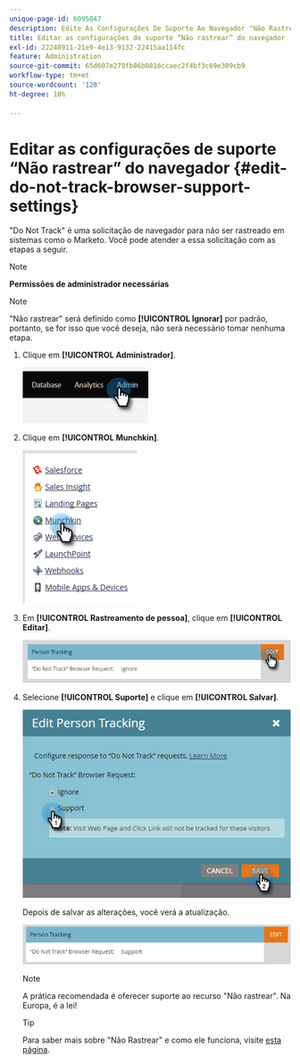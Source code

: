 ```yaml
---
unique-page-id: 6095047
description: Edite As Configurações De Suporte Ao Navegador "Não Rastrear" - Documentação Do Marketo - Documentação Do Produto
title: Editar as configurações de suporte “Não rastrear” do navegador
exl-id: 22248911-21e9-4e13-9132-22415aa114fc
feature: Administration
source-git-commit: 65d607e279fb86b0816ccaec2f4bf3c69e309cb9
workflow-type: tm+mt
source-wordcount: '128'
ht-degree: 10%

---
```


# Editar as configurações de suporte “Não rastrear” do navegador {#edit-do-not-track-browser-support-settings}

&quot;Do Not Track&quot; é uma solicitação de navegador para não ser rastreado em sistemas como o Marketo. Você pode atender a essa solicitação com as etapas a seguir.

>[!NOTE]
>
>**Permissões de administrador necessárias**

>[!NOTE]
>
>&quot;Não rastrear&quot; será definido como **[!UICONTROL Ignorar]** por padrão, portanto, se for isso que você deseja, não será necessário tomar nenhuma etapa.

1. Clique em **[!UICONTROL Administrador]**.

   ![](assets/edit-do-not-track-browser-support-settings-1.png)

1. Clique em **[!UICONTROL Munchkin]**.

   ![](assets/edit-do-not-track-browser-support-settings-2.png)

1. Em **[!UICONTROL Rastreamento de pessoa]**, clique em **[!UICONTROL Editar]**.

   ![](assets/edit-do-not-track-browser-support-settings-3.png)

1. Selecione **[!UICONTROL Suporte]** e clique em **[!UICONTROL Salvar]**.

   ![](assets/edit-do-not-track-browser-support-settings-4.png)

   Depois de salvar as alterações, você verá a atualização.

   ![](assets/edit-do-not-track-browser-support-settings-5.png)

   >[!NOTE]
   >
   >A prática recomendada é oferecer suporte ao recurso &quot;Não rastrear&quot;. Na Europa, é a lei!

   >[!TIP]
   >
   >Para saber mais sobre &quot;Não Rastrear&quot; e como ele funciona, visite [esta página](https://en.wikipedia.org/wiki/Do_Not_Track).
